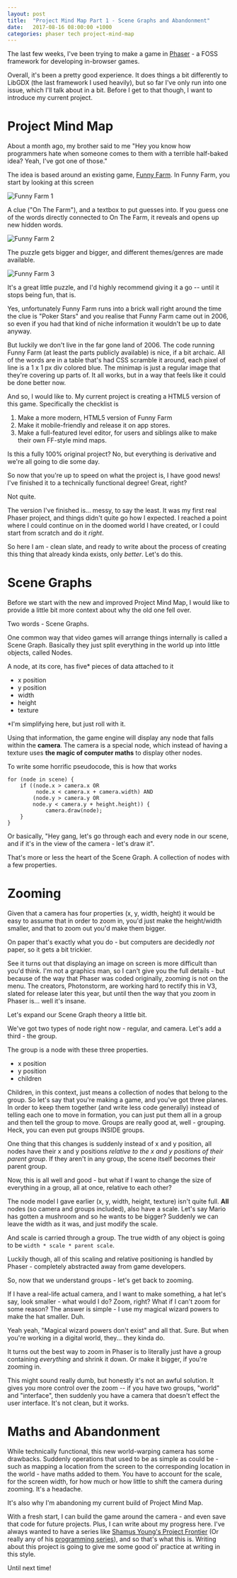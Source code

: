 ```yaml
---
layout: post
title:  "Project Mind Map Part 1 - Scene Graphs and Abandonment"
date:   2017-08-16 08:00:00 +1000
categories: phaser tech project-mind-map
---
```


The last few weeks, I've been trying to make a game in [Phaser](https://phaser.io) - a FOSS framework for developing in-browser games.

Overall, it's been a pretty good experience. It does things a bit differently to LibGDX (the last framework I used heavily), but so far I've only run into one issue, which I'll talk about in a bit. Before I get to that though, I want to introduce my current project.

# Project Mind Map

About a month ago, my brother said to me "Hey you know how programmers hate when someone comes to them with a terrible half-baked idea? Yeah, I've got one of those."

The idea is based around an existing game, [Funny Farm](http://shygypsy.com/farm/p.cgi). In Funny Farm, you start by looking at this screen

![Funny Farm 1](/assets/img/pmm/ff-1.png)

A clue ("On The Farm"), and a textbox to put guesses into. If you guess one of the words directly connected to On The Farm, it reveals and opens up new hidden words.

![Funny Farm 2](/assets/img/pmm/ff-2.png)

The puzzle gets bigger and bigger, and different themes/genres are made available.

![Funny Farm 3](/assets/img/pmm/ff-3.png)

It's a great little puzzle, and I'd highly recommend giving it a go -- until it stops being fun, that is.

Yes, unfortunately Funny Farm runs into a brick wall right around the time the clue is "Poker Stars" and you realise that Funny Farm came out in 2006, so even if you had that kind of niche information it wouldn't be up to date anyway.

But luckily we don't live in the far gone land of 2006. The code running Funny Farm (at least the parts publicly available) is nice, if a bit archaic. All of the words are in a table that's had CSS scramble it around, each pixel of line is a 1 x 1 px div colored blue. The minimap is just a regular image that they're covering up parts of. It all works, but in a way that feels like it could be done better now.

And so, I would like to. My current project is creating a HTML5 version of this game. Specifically the checklist is

 1. Make a more modern, HTML5 version of Funny Farm
 2. Make it mobile-friendly and release it on app stores.
 3. Make a full-featured level editor, for users and siblings alike to make their own FF-style mind maps.

Is this a fully 100% original project? No, but everything is derivative and we're all going to die some day.

So now that you're up to speed on what the project is, I have good news! I've finished it to a technically functional degree! Great, right?

Not quite.

The version I've finished is... messy, to say the least. It was my first real Phaser project, and things didn't quite go how I expected. I reached a point where I could continue on in the doomed world I have created, or I could start from scratch and do it *right*.

So here I am - clean slate, and ready to write about the process of creating this thing that already kinda exists, only *better*. Let's do this.

# Scene Graphs

Before we start with the new and improved Project Mind Map, I would like to provide a little bit more context about why the old one fell over.

Two words - Scene Graphs.

One common way that video games will arrange things internally is called a Scene Graph. Basically they just split everything in the world up into little objects, called Nodes.

A node, at its core, has five* pieces of data attached to it
 * x position 
 * y position
 * width
 * height
 * texture

*I'm simplifying here, but just roll with it.

Using that information, the game engine will display any node that falls within the **camera**. The camera is a special node, which instead of having a texture uses **the magic of computer maths** to display other nodes.

To write some horrific pseudocode, this is how that works

~~~~
for (node in scene) {
    if ((node.x > camera.x OR
         node.x < camera.x + camera.width) AND
        (node.y > camera.y OR
        node.y < camera.y + height.height)) {
            camera.draw(node);
    }
}
~~~~

Or basically, "Hey gang, let's go through each and every node in our scene, and if it's in the view of the camera - let's draw it".

That's more or less the heart of the Scene Graph. A collection of nodes with a few properties.

# Zooming

Given that a camera has four properties (x, y, width, height) it would be easy to assume that in order to zoom in, you'd just make the height/width smaller, and that to zoom out you'd make them bigger.

On paper that's exactly what you do - but computers are decidedly *not* paper, so it gets a bit trickier.

See it turns out that displaying an image on screen is more difficult than you'd think. I'm not a graphics man, so I can't give you the full details - but because of the way that Phaser was coded originally, zooming is not on the menu. The creators, Photonstorm, are working hard to rectify this in V3, slated for release later this year, but until then the way that you zoom in Phaser is... well it's insane.

Let's expand our Scene Graph theory a little bit.

We've got two types of node right now - regular, and camera. Let's add a third - the group.

The group is a node with these three properties.

 * x position
 * y position
 * children

Children, in this context, just means a collection of nodes that belong to the group. So let's say that you're making a game, and you've got three planes. In order to keep them together (and write less code generally) instead of telling each one to move in formation, you can just put them all in a group and then tell the group to move. Groups are really good at, well - grouping. Heck, you can even put groups INSIDE groups.

One thing that this changes is suddenly instead of x and y position, all nodes have their x and y positions *relative to the x and y positions of their parent group*. If they aren't in any group, the scene itself becomes their parent group.

Now, this is all well and good - but what if I want to change the size of everything in a group, all at once, relative to each other?

The node model I gave earlier (x, y, width, height, texture) isn't quite full. **All** nodes (so camera and groups included), also have a scale. Let's say Mario has gotten a mushroom and so he wants to be bigger? Suddenly we can leave the width as it was, and just modify the scale.

And scale is carried through a group. The true width of any object is going to be `width * scale * parent scale`.

Luckily though, all of this scaling and relative positioning is handled by Phaser - completely abstracted away from game developers.

So, now that we understand groups - let's get back to zooming.

If I have a real-life actual camera, and I want to make something, a hat let's say, look smaller - what would I do? Zoom, right? What if I can't zoom for some reason? The answer is simple - I use my magical wizard powers to make the hat smaller. Duh.

Yeah yeah, "Magical wizard powers don't exist" and all that. Sure. But when you're working in a digital world, they... they kinda do.

It turns out the best way to zoom in Phaser is to literally just have a group containing *everything* and shrink it down. Or make it bigger, if you're zooming in.

This might sound really dumb, but honestly it's not an awful solution. It gives you more control over the zoom -- if you have two groups, "world" and "interface", then suddenly you have a camera that doesn't effect the user interface. It's not clean, but it works.

# Maths and Abandonment

While technically functional, this new world-warping camera has some drawbacks. Suddenly operations that used to be as simple as could be - such as mapping a location from the screen to the corresponding location in the world - have maths added to them. You have to account for the scale, for the screen width, for how much or how little to shift the camera during zooming. It's a headache. 

It's also why I'm abandoning my current build of Project Mind Map.

With a fresh start, I can build the game around the camera - and even save that code for future projects. Plus, I can write about my progress here. I've always wanted to have a series like [Shamus Young's Project Frontier](https://www.shamusyoung.com/twentysidedtale/?p=11874) (Or really any of his [programming series](https://www.shamusyoung.com/twentysidedtale/?cat=66)), and so that's what this is. Writing about this project is going to give me some good ol' practice at writing in this style.

Until next time!